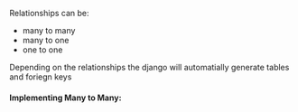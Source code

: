 
Relationships can be:
- many to many
- many to one
- one to one

Depending on the relationships the django will automatially generate tables and foriegn keys

#### Implementing Many to Many:

